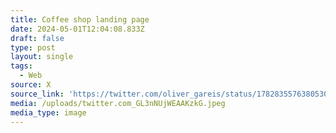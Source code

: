 ```yaml
---
title: Coffee shop landing page
date: 2024-05-01T12:04:08.833Z
draft: false
type: post
layout: single
tags:
  - Web
source: X
source_link: 'https://twitter.com/oliver_gareis/status/1782835576380530747'
media: /uploads/twitter.com_GL3nNUjWEAAKzkG.jpeg
media_type: image
---
```


